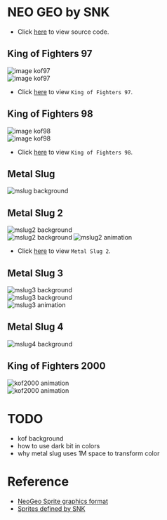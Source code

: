 # NEO GEO by SNK
* Click [here](https://github.com/bombzj/arcade-sprite-viewer/tree/master/neo) to view source code.

## King of Fighters 97
![image kof97](https://asv.bombzj.com/res/imgkof97.png)<br/>
![image kof97](https://asv.bombzj.com/res/img2kof97.png)<br/>

* Click [here](https://asv.bombzj.com/viewer.html?kof97) to view `King of Fighters 97`.
## King of Fighters 98
![image kof98](https://asv.bombzj.com/res/imgkof98.png)<br/>
![image kof98](https://asv.bombzj.com/res/img2kof98.png)<br/>

* Click [here](https://asv.bombzj.com/viewer.html?kof98) to view `King of Fighters 98`.

## Metal Slug
![mslug background](https://asv.bombzj.com/res/mapmslug.gif)<br/>

## Metal Slug 2
![mslug2 background](https://asv.bombzj.com/res/mapmslug2.gif)<br/>
![mslug2 background](https://asv.bombzj.com/res/map2mslug2.png)
![mslug2 animation](https://asv.bombzj.com/res/animmslug2.gif)<br/>
* Click [here](https://asv.bombzj.com/viewer.html?mslug2) to view `Metal Slug 2`.

## Metal Slug 3
![mslug3 background](https://asv.bombzj.com/res/mapmslug3.gif)<br/>
![mslug3 background](https://asv.bombzj.com/res/map2mslug3.gif)<br/>
![mslug3 animation](https://asv.bombzj.com/res/animmslug3.gif)

## Metal Slug 4
![mslug4 background](https://asv.bombzj.com/res/mapmslug4.gif)

## King of Fighters 2000
![kof2000 animation](https://asv.bombzj.com/res/animkof2000.gif)<br/>
![kof2000 animation](https://asv.bombzj.com/res/anim2kof2000.gif)<br/>


# TODO
* kof background
* how to use dark bit in colors
* why metal slug uses 1M space to transform color

# Reference
* [NeoGeo Sprite graphics format](https://wiki.neogeodev.org/index.php?title=Sprite_graphics_format)
* [Sprites defined by SNK](https://wiki.neogeodev.org/index.php?title=Sprites)
